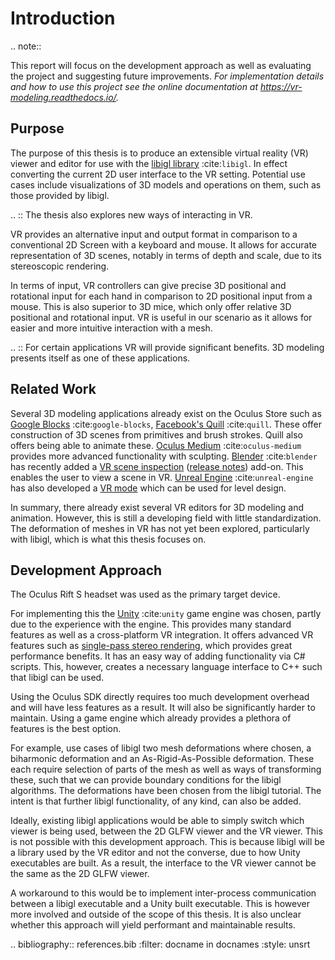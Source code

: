 # Introduction

.. note::

   This report will focus on the development approach as well as evaluating the project and suggesting future improvements. *For implementation details and how to use this project see the online documentation at https://vr-modeling.readthedocs.io/.*

## Purpose

The purpose of this thesis is to produce an extensible virtual reality (VR) viewer and editor for use with the [libigl library](https://libigl.github.io/) :cite:`libigl`. In effect converting the current 2D user interface to the VR setting. Potential use cases include visualizations of 3D models and operations on them, such as those provided by libigl. 

.. :: The thesis also explores new ways of interacting in VR.

VR provides an alternative input and output format in comparison to a conventional 2D Screen with a keyboard and mouse. It allows for accurate representation of 3D scenes, notably in terms of depth and scale, due to its stereoscopic rendering.

In terms of input, VR controllers can give precise 3D positional and rotational input for each hand in comparison to 2D positional input from a mouse. This is also superior to 3D mice, which only offer relative 3D positional and rotational input. VR is useful in our scenario as it allows for easier and more intuitive interaction with a mesh. 

.. :: For certain applications VR will provide significant benefits. 3D modeling presents itself as one of these applications.

## Related Work

Several 3D modeling applications already exist on the Oculus Store such as [Google Blocks](https://arvr.google.com/blocks/) :cite:`google-blocks`, [Facebook's Quill](https://quill.fb.com/) :cite:`quill`. These offer construction of 3D scenes from primitives and brush strokes. Quill also offers being able to animate these. [Oculus Medium](https://www.oculus.com/medium/) :cite:`oculus-medium` provides more advanced functionality with sculpting. [Blender](https://www.blender.org/) :cite:`blender` has recently added a [VR scene inspection](https://docs.blender.org/manual/en/dev/addons/3d_view/vr_scene_inspection.html) ([release notes](https://wiki.blender.org/wiki/Reference/Release_Notes/2.83/Virtual_Reality)) add-on. This enables the user to view a scene in VR. [Unreal Engine](https://www.unrealengine.com/) :cite:`unreal-engine` has also developed a [VR mode](https://docs.unrealengine.com/en-US/Engine/Editor/VR/index.html) which can be used for level design. 

In summary, there already exist several VR editors for 3D modeling and animation. However, this is still a developing field with little standardization. The deformation of meshes in VR has not yet been explored, particularly with libigl, which is what this thesis focuses on.

## Development Approach

The Oculus Rift S headset was used as the primary target device. 

For implementing this the [Unity](https://unity.com/) :cite:`unity` game engine was chosen, partly due to the experience with the engine. This provides many standard features as well as a cross-platform VR integration. It offers advanced VR features such as [single-pass stereo rendering](https://docs.unity3d.com/Manual/SinglePassStereoRendering.html), which provides great performance benefits. It has an easy way of adding functionality via C# scripts. This, however, creates a necessary language interface to C++ such that libigl can be used. 

Using the Oculus SDK directly requires too much development overhead and will have less features as a result. It will also be significantly harder to maintain. Using a game engine which already provides a plethora of features is the best option.

For example, use cases of libigl two mesh deformations where chosen, a biharmonic deformation and an As-Rigid-As-Possible deformation. These each require selection of parts of the mesh as well as ways of transforming these, such that we can provide boundary conditions for the libigl algorithms. The deformations have been chosen from the libigl tutorial. The intent is that further libigl functionality, of any kind, can also be added. 

Ideally, existing libigl applications would be able to simply switch which viewer is being used, between the 2D GLFW viewer and the VR viewer. This is not possible with this development approach. This is because libigl will be a library used by the VR editor and not the converse, due to how Unity executables are built. As a result, the interface to the VR viewer cannot be the same as the 2D GLFW viewer.

A workaround to this would be to implement inter-process communication between a libigl executable and a Unity built executable. This is however more involved and outside of the scope of this thesis. It is also unclear whether this approach will yield performant and maintainable results. 

.. bibliography:: references.bib
   :filter: docname in docnames
   :style: unsrt